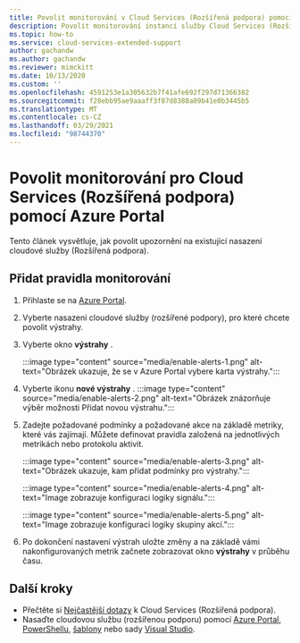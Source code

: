 ```yaml
---
title: Povolit monitorování v Cloud Services (Rozšířená podpora) pomocí Azure Portal
description: Povolit monitorování instancí služby Cloud Services (Rozšířená podpora) pomocí Azure Portal
ms.topic: how-to
ms.service: cloud-services-extended-support
author: gachandw
ms.author: gachandw
ms.reviewer: mimckitt
ms.date: 10/13/2020
ms.custom: ''
ms.openlocfilehash: 4591253e1a305632b7f41afe692f297d71366382
ms.sourcegitcommit: f28ebb95ae9aaaff3f87d8388a09b41e0b3445b5
ms.translationtype: MT
ms.contentlocale: cs-CZ
ms.lasthandoff: 03/29/2021
ms.locfileid: "98744370"
---
```

# <a name="enable-monitoring-for-cloud-services-extended-support-using-the-azure-portal"></a>Povolit monitorování pro Cloud Services (Rozšířená podpora) pomocí Azure Portal

Tento článek vysvětluje, jak povolit upozornění na existující nasazení cloudové služby (Rozšířená podpora). 

## <a name="add-monitoring-rules"></a>Přidat pravidla monitorování
1. Přihlaste se na [Azure Portal](https://portal.azure.com). 
2. Vyberte nasazení cloudové služby (rozšířené podpory), pro které chcete povolit výstrahy. 
3. Vyberte okno **výstrahy** . 

    :::image type="content" source="media/enable-alerts-1.png" alt-text="Obrázek ukazuje, že se v Azure Portal vybere karta výstrahy.":::

4. Vyberte ikonu **nové výstrahy** .
     :::image type="content" source="media/enable-alerts-2.png" alt-text="Obrázek znázorňuje výběr možnosti Přidat novou výstrahu.":::

5. Zadejte požadované podmínky a požadované akce na základě metriky, které vás zajímají. Můžete definovat pravidla založená na jednotlivých metrikách nebo protokolu aktivit. 

     :::image type="content" source="media/enable-alerts-3.png" alt-text="Obrázek ukazuje, kam přidat podmínky pro výstrahy.":::

     :::image type="content" source="media/enable-alerts-4.png" alt-text="Image zobrazuje konfiguraci logiky signálu.":::

     :::image type="content" source="media/enable-alerts-5.png" alt-text="Image zobrazuje konfiguraci logiky skupiny akcí.":::

6. Po dokončení nastavení výstrah uložte změny a na základě vámi nakonfigurovaných metrik začnete zobrazovat okno **výstrahy** v průběhu času.

## <a name="next-steps"></a>Další kroky 
- Přečtěte si [Nejčastější dotazy](faq.md) k Cloud Services (Rozšířená podpora).
- Nasaďte cloudovou službu (rozšířenou podporu) pomocí [Azure Portal](deploy-portal.md), [PowerShellu](deploy-powershell.md), [šablony](deploy-template.md) nebo sady [Visual Studio](deploy-visual-studio.md).